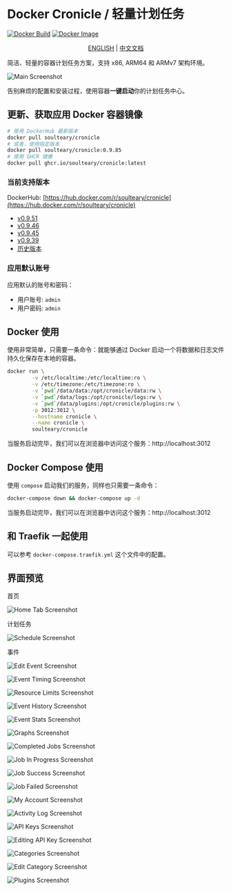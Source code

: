 # Docker Cronicle / 轻量计划任务

[![Docker Build](https://github.com/soulteary/docker-cronicle/actions/workflows/release.yml/badge.svg?branch=main)](https://github.com/soulteary/docker-cronicle/actions/workflows/release.yml) [![Docker Image](https://img.shields.io/docker/pulls/soulteary/cronicle.svg)](https://hub.docker.com/r/soulteary/cronicle)

<p style="text-align: center;">
  <a href="README.md" target="_blank">ENGLISH</a> | <a href="README_CN.md">中文文档</a>
</p>

简洁、轻量的容器计划任务方案，支持 x86, ARM64 和 ARMv7 架构环境。

![Main Screenshot](https://pixlcore.com/software/cronicle/screenshots-new/job-details-complete.png)

告别麻烦的配置和安装过程，使用容器**一键启动**你的计划任务中心。

## 更新、获取应用 Docker 容器镜像

```bash
# 使用 DockerHub 最新版本
docker pull soulteary/cronicle
# 或者，使用指定版本
docker pull soulteary/cronicle:0.9.85
# 使用 GHCR 镜像
docker pull ghcr.io/soulteary/cronicle:latest
```

### 当前支持版本

DockerHub: [https://hub.docker.com/r/soulteary/cronicle](https://hub.docker.com/r/soulteary/cronicle)

- [v0.9.51](https://github.com/jhuckaby/Cronicle/releases/tag/v0.9.51)
- [v0.9.46](https://github.com/jhuckaby/Cronicle/releases/tag/v0.9.46)
- [v0.9.45](https://github.com/jhuckaby/Cronicle/releases/tag/v0.9.45)
- [v0.9.39](https://github.com/jhuckaby/Cronicle/releases/tag/v0.9.39)
- [历史版本](./HISTORY.md)

### 应用默认账号

应用默认的账号和密码：

- 用户账号: `admin`
- 用户密码: `admin`

## Docker 使用

使用非常简单，只需要一条命令：就能够通过 Docker 启动一个将数据和日志文件持久化保存在本地的容器。

```bash
docker run \
        -v /etc/localtime:/etc/localtime:ro \
        -v /etc/timezone:/etc/timezone:ro \
        -v `pwd`/data/data:/opt/cronicle/data:rw \
        -v `pwd`/data/logs:/opt/cronicle/logs:rw \
        -v `pwd`/data/plugins:/opt/cronicle/plugins:rw \
        -p 3012:3012 \
        --hostname cronicle \
        --name cronicle \
        soulteary/cronicle
```

当服务启动完毕，我们可以在浏览器中访问这个服务：http://localhost:3012

## Docker Compose 使用

使用 `compose` 启动我们的服务，同样也只需要一条命令：

```bash
docker-compose down && docker-compose up -d
```

当服务启动完毕，我们可以在浏览器中访问这个服务：http://localhost:3012

## 和 Traefik 一起使用

可以参考 `docker-compose.traefik.yml` 这个文件中的配置。

## 界面预览

首页

![Home Tab Screenshot](https://pixlcore.com/software/cronicle/screenshots-new/home.png)

计划任务

![Schedule Screenshot](https://pixlcore.com/software/cronicle/screenshots-new/schedule.png)

事件

![Edit Event Screenshot](https://pixlcore.com/software/cronicle/screenshots-new/edit-event.png)

![Event Timing Screenshot](https://pixlcore.com/software/cronicle/screenshots-new/edit-event-timing.png)

![Resource Limits Screenshot](https://pixlcore.com/software/cronicle/screenshots-new/edit-event-res-limits-new.png)

![Event History Screenshot](https://pixlcore.com/software/cronicle/screenshots-new/event-history.png)

![Event Stats Screenshot](https://pixlcore.com/software/cronicle/screenshots-new/event-stats.png)

![Graphs Screenshot](https://pixlcore.com/software/cronicle/screenshots-new/event-stats-graphs.png)

![Completed Jobs Screenshot](https://pixlcore.com/software/cronicle/screenshots-new/completed-jobs.png)

![Job In Progress Screenshot](https://pixlcore.com/software/cronicle/screenshots-new/job-live-progress.png)

![Job Success Screenshot](https://pixlcore.com/software/cronicle/screenshots-new/job-details-complete.png)

![Job Failed Screenshot](https://pixlcore.com/software/cronicle/screenshots-new/job-details-error.png)

![My Account Screenshot](https://pixlcore.com/software/cronicle/screenshots-new/my-account.png)

![Activity Log Screenshot](https://pixlcore.com/software/cronicle/screenshots-new/admin-activity-log.png)

![API Keys Screenshot](https://pixlcore.com/software/cronicle/screenshots-new/admin-api-keys.png)

![Editing API Key Screenshot](https://pixlcore.com/software/cronicle/screenshots-new/admin-api-keys-edit-2.png)

![Categories Screenshot](https://pixlcore.com/software/cronicle/screenshots-new/admin-categories.png)

![Edit Category Screenshot](https://pixlcore.com/software/cronicle/screenshots-new/admin-category-edit.png)

![Plugins Screenshot](https://pixlcore.com/software/cronicle/screenshots-new/admin-plugins.png)

